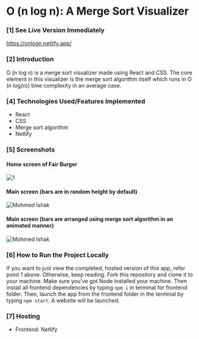 
# O (n log n): A Merge Sort Visualizer

### [1] See Live Version Immediately
https://onlogn.netlify.app/

### [2] Introduction
O (n log n) is a merge sort visualizer made using React and CSS. The core element in this visualizer is the merge sort algorithm itself which runs in O (n log(n)) time complexity in an average case.

### [4] Technologies Used/Features Implemented
* React
* CSS
* Merge sort algorithm
* Netlify 

### [5] Screenshots
#### Home screen of Fair Burger
![1](https://user-images.githubusercontent.com/52876913/120933155-62339180-c72b-11eb-858a-7ae61097ba74.png)

#### Main screen (bars are in random height by default)
![Mohmed Ishak](https://user-images.githubusercontent.com/52876913/124313698-cf5c0a80-dba3-11eb-8412-3ff60621aa4a.png)

#### Main screen (bars are arranged using merge sort algorithm in an animated manner)
![Mohmed Ishak](https://user-images.githubusercontent.com/52876913/124313815-fca8b880-dba3-11eb-94ee-f6eef5e000f0.png)


### [6] How to Run the Project Locally
If you want to just view the completed, hosted version of this app, refer point 1 above. Otherwise, keep reading. Fork this repository and clone it to your machine. Make sure you've got Node installed your machine. 
Then install all frontend dependencies by typing ```npm i``` in terminal for frontend folder. Then, launch the app from the frontend folder in the terminal by typing ```npm start```. A website will be launched.  

### [7] Hosting
* Frontend: Netlify
